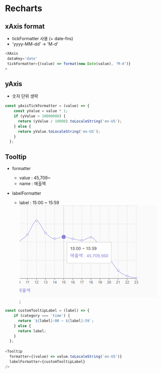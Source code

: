 # Recharts

## xAxis format
- tickFormatter 사용 (+ date-fns)
- 'yyyy-MM-dd' -> 'M-d'
```js
<XAxis
 dataKey='date'
 tickFormatter={(value) => format(new Date(value), 'M-d')}
>
```

## yAxis
- 숫자 단위 생략
```js
const yAxisTickFormatter = (value) => {
    const yValue = value * 1;
    if (yValue > 10000000) {
      return (yValue / 10000).toLocaleString('en-US');
    } else {
      return yValue.toLocaleString('en-US');
    }
  };
```

## Tooltip
- formatter
  - value : 45,709~
  - name : 매출액

- labelFormatter
  - label : 15:00 ~ 15:59
![recharts-tooltip](recharts.png);
  
```js
const customTooltipLabel = (label) => {
    if (category === 'time') {
      return `${label}:00 ~ ${label}:59`;
    } else {
      return label;
    }
  };

<Tooltip
  formatter={(value) => value.toLocaleString('en-US')}
  labelFormatter={customTooltipLabel}
/>
```